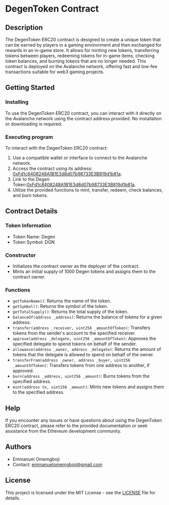 # DegenToken Contract

## Description

The DegenToken ERC20 contract is designed to create a unique token that can be earned by players in a gaming environment and then exchanged for rewards in an in-game store. It allows for minting new tokens, transferring tokens between players, redeeming tokens for in-game items, checking token balances, and burning tokens that are no longer needed. This contract is deployed on the Avalanche network, offering fast and low-fee transactions suitable for web3 gaming projects.

## Getting Started

### Installing

To use the DegenToken ERC20 contract, you can interact with it directly on the Avalanche network using the contract address provided. No installation or downloading is required.

### Executing program

To interact with the DegenToken ERC20 contract:

1. Use a compatible wallet or interface to connect to the Avalanche network.
2. Access the contract using its address: [0xFd1c8408248A1B1E3d8d07b98733E3B819d1b81a](https://testnet.snowtrace.io/address/0xFd1c8408248A1B1E3d8d07b98733E3B819d1b81a).
3. Link to the Degen Token:[0xFd1c8408248A1B1E3d8d07b98733E3B819d1b81a](https://testnet.snowtrace.io/token/0xFd1c8408248A1B1E3d8d07b98733E3B819d1b81a?chainId=43113).
4. Utilize the provided functions to mint, transfer, redeem, check balances, and burn tokens.

## Contract Details

### Token Information

- Token Name: Degen
- Token Symbol: DGN

### Constructor

- Initializes the contract owner as the deployer of the contract.
- Mints an initial supply of 1000 Degen tokens and assigns them to the contract owner.

### Functions

- `getTokenName()`: Returns the name of the token.
- `getSymbol()`: Returns the symbol of the token.
- `getTotalSupply()`: Returns the total supply of the token.
- `balanceOf(address _address)`: Returns the balance of tokens for a given address.
- `transfer(address _receiver, uint256 _amountOfToken)`: Transfers tokens from the sender's account to the specified receiver.
- `approve(address _delegate, uint256 _amountOfToken)`: Approves the specified delegate to spend tokens on behalf of the sender.
- `allowance(address _owner, address _delegate)`: Returns the amount of tokens that the delegate is allowed to spend on behalf of the owner.
- `transferFrom(address _owner, address _buyer, uint256 _amountOfToken)`: Transfers tokens from one address to another, if approved.
- `burn(address _address, uint256 _amount)`: Burns tokens from the specified address.
- `mint(address to, uint256 _amount)`: Mints new tokens and assigns them to the specified address.

## Help

If you encounter any issues or have questions about using the DegenToken ERC20 contract, please refer to the provided documentation or seek assistance from the Ethereum development community.

## Authors

- Emmanuel Omemgboji
- Contact: [emmanuelomemgboji@gmail.com](mailto:emmanuelomemgboji@gmail.com)

## License

This project is licensed under the MIT License - see the [LICENSE](LICENSE) file for details.